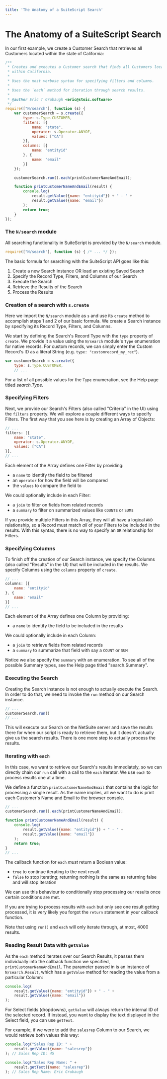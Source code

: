 ```yaml
---
title: 'The Anatomy of a SuiteScript Search'
---
```


# The Anatomy of a SuiteScript Search

In our first example, we create a Customer Search that retrieves all Customers located within the
state of California:

```javascript
/**
 * Creates and executes a Customer search that finds all Customers located
 * within California.
 *
 * Uses the most verbose syntax for specifying filters and columns.
 *
 * Uses the `each` method for iteration through search results.
 *
 * @author Eric T Grubaugh <eric@stoic.software>
 */
require(["N/search"], function (s) {
    var customerSearch = s.create({
        type: s.Type.CUSTOMER,
        filters: [{
            name: "state",
            operator: s.Operator.ANYOF,
            values: ["CA"]
        }],
        columns: [{
            name: "entityid"
        }, {
            name: "email"
        }]
    });

    customerSearch.run().each(printCustomerNameAndEmail);

    function printCustomerNameAndEmail(result) {
        console.log(
            result.getValue({name: "entityid"}) + " - " +
            result.getValue({name: "email"})
        );
        return true;
    }
});
```

### The `N/search` module

All searching functionality in SuiteScript is provided by the `N/search` module.

```javascript
require(["N/search"], function (s) { /* ... */ });
```

The basic formula for searching with the SuiteScript API goes like this:

1. Create a new Search instance OR load an existing Saved Search
1. Specify the Record Type, Filters, and Columns of our Search
1. Execute the Search
1. Retrieve the Results of the Search
1. Process the Results

### Creation of a search with `s.create`

Here we import the `N/search` module as `s` and use its `create` method to accomplish steps 1 and 2 of
our basic formula. We create a Search instance by specifying its Record Type, Filters, and Columns.

We start by defining the Search's Record Type with the `type` property of `create`. We provide it a
value using the `N/search` module's `Type` enumeration for native records. For custom records, we can
simply enter the Custom Record's ID as a literal String (e.g. `type: "customrecord_my_rec"`).

```javascript
var customerSearch = s.create({
    type: s.Type.CUSTOMER,
    // ...
```

For a list of all possible values for the `Type` enumeration, see the Help page titled *search.Type*.

### Specifying Filters

Next, we provide our Search's Filters (also called "Criteria" in the UI) using the `filters` property.
We will explore a couple different ways to specify Filters. The first way that you see here is by
creating an Array of Objects:

```javascript
// ...
filters: [{
    name: "state",
    operator: s.Operator.ANYOF,
    values: ["CA"]
}],
// ...
```

Each element of the Array defines one Filter by providing:

* a `name` to identify the field to be filtered
* an `operator` for how the field will be compared
* the `values` to compare the field to

We could optionally include in each Filter:

* a `join` to filter on fields from related records
* a `summary` to filter on summarized values like `COUNT`s or `SUM`s

If you provide multiple Filters in this Array, they will all have a logical `AND` relationship, so a
Record must match *all* of your Filters to be included in the results. With this syntax, there is no
way to specify an `OR` relationship for Filters.

### Specifying Columns

To finish off the creation of our Search instance, we specify the Columns (also called "Results" in the
UI) that will be included in the results. We specify Columns using the `columns` property of `create`.

```javascript
// ...
columns: [{
    name: "entityid"
}, {
    name: "email"
}]
// ...
```

Each element of the Array defines one Column by providing:

* a `name` to identify the field to be included in the results

We could optionally include in each Column:

* a `join` to retrieve fields from related records
* a `summary` to summarize that field with say a `COUNT` or `SUM`

Notice we also specify the `summary` with an enumeration. To see all of the possible Summary types,
see the Help page titled "search.Summary".

### Executing the Search

Creating the Search instance is not enough to actually execute the Search. In order to do that, we need
to invoke the `run` method on our Search instance.

```javascript
// ...
customerSearch.run()
// ...
```

This will execute our Search on the NetSuite server and save the results there for when our script is
ready to retrieve them, but it doesn't actually give us the search results. There is one more step
to actually process the results.

### Iterating with `each`

In this case, we want to retrieve our Search's results immediately, so we can directly chain our
`run` call with a call to the `each` iterator. We use `each` to process results one at a time.

We define a function `printCustomerNameAndEmail` that contains the logic for processing a single result.
As the name implies, all we want to do is print each Customer's Name and Email to the browser console.

```javascript
// ...
customerSearch.run().each(printCustomerNameAndEmail);

function printCustomerNameAndEmail(result) {
    console.log(
        result.getValue({name: "entityid"}) + " - " +
        result.getValue({name: "email"})
    );
    return true;
}
// ...
```

The callback function for `each` *must* return a Boolean value:

* `true` to continue iterating to the next result
* `false` to stop iterating; returning nothing is the same as returning false and will stop iteration

We can use this behaviour to conditionally stop processing our results once certain conditions are met.

If you are trying to process results with `each` but only see one result getting processed, it is very
likely you forgot the `return` statement in your callback function.

Note that using `run()` and `each` will only iterate through, at most, 4000 results.

### Reading Result Data with `getValue`

As the `each` method iterates over our Search Results, it passes them individually into the callback
function we specified, `printCustomerNameAndEmail`. The parameter passed in is an instance of
`N/search.Result`, which has a `getValue` method for reading the value from a particular Column:

```javascript
console.log(
    result.getValue({name: "entityid"}) + " - " +
    result.getValue({name: "email"})
);
```

For Select fields (dropdowns), `getValue` will always return the internal ID of the selected record. If
instead, you want to display the text displayed in the Select field, you can use `getText`.

For example, if we were to add the `salesrep` Column to our Search, we would retrieve both values this
way:

```javascript
console.log("Sales Rep ID: " +
    result.getValue({name: "salesrep"})
); // Sales Rep ID: 45

console.log("Sales Rep Name: " +
    result.getText({name: "salesrep"})
); // Sales Rep Name: Eric Grubaugh
```
